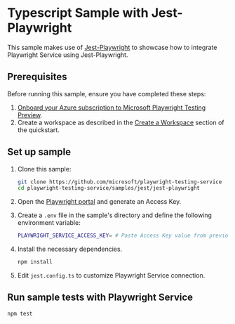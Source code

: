 # Typescript Sample with Jest-Playwright
This sample makes use of [Jest-Playwright](https://github.com/playwright-community/jest-playwright) to showcase how to integrate Playwright Service using Jest-Playwright.

## Prerequisites
Before running this sample, ensure you have completed these steps:
1. [Onboard your Azure subscription to Microsoft Playwright Testing Preview](../../../docs/onboard-subscription.md).
1. Create a workspace as described in the [Create a Workspace](../../../docs/quickstart.md/#create-a-workspace) section of the quickstart.

## Set up sample
1. Clone this sample:
    ```bash
    git clone https://github.com/microsoft/playwright-testing-service
    cd playwright-testing-service/samples/jest/jest-playwright
    ```

1. Open the [Playwright portal](https://aka.ms/mpt/portal) and generate an Access Key.

1. Create a `.env` file in the sample's directory and define the following environment variable:
    ```bash
    PLAYWRIGHT_SERVICE_ACCESS_KEY= # Paste Access Key value from previous step
    ```
1. Install the necessary dependencies.
    ```bash
    npm install
    ```
1. Edit `jest.config.ts` to customize Playwright Service connection.

## Run sample tests with Playwright Service
```bash
npm test
```
